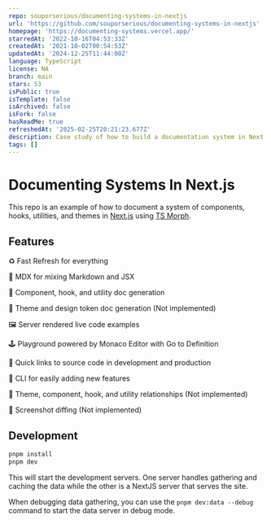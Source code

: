 ```yaml
---
repo: souporserious/documenting-systems-in-nextjs
url: 'https://github.com/souporserious/documenting-systems-in-nextjs'
homepage: 'https://documenting-systems.vercel.app/'
starredAt: '2022-10-16T04:53:33Z'
createdAt: '2021-10-02T00:54:53Z'
updatedAt: '2024-12-25T11:44:00Z'
language: TypeScript
license: NA
branch: main
stars: 53
isPublic: true
isTemplate: false
isArchived: false
isFork: false
hasReadMe: true
refreshedAt: '2025-02-25T20:21:23.677Z'
description: Case study of how to build a documentation system in Next.js using TS Morph.
tags: []
---
```


# Documenting Systems In Next.js

This repo is an example of how to document a system of components, hooks, utilities, and themes in [Next.js](https://nextjs.org/) using [TS Morph](https://ts-morph.com/).

## Features

♻️ Fast Refresh for everything

📝 MDX for mixing Markdown and JSX

🤖 Component, hook, and utility doc generation

🎨 Theme and design token doc generation (Not implemented)

🖼 Server rendered live code examples

🕹 Playground powered by Monaco Editor with Go to Definition

🐇 Quick links to source code in development and production

🌈 CLI for easily adding new features

🔀 Theme, component, hook, and utility relationships (Not implemented)

📸 Screenshot diffing (Not implemented)

## Development

```bash
pnpm install
pnpm dev
```

This will start the development servers. One server handles gathering and caching the data while the other is a NextJS server that serves the site.

When debugging data gathering, you can use the `pnpm dev:data --debug` command to start the data server in debug mode.

